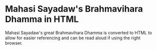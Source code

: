 # Mahasi Sayadaw's Brahmavihara Dhamma in HTML

Mahasi Sayadaw's great Brahmavihara Dhamma is converted to HTML to allow for easier referencing and can be read aloud if using the right browser.

